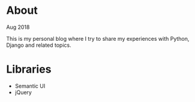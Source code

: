 # About
Aug 2018

This is my personal blog where I try to share my experiences with Python, Django and related topics.

# Libraries

* Semantic UI
* jQuery
